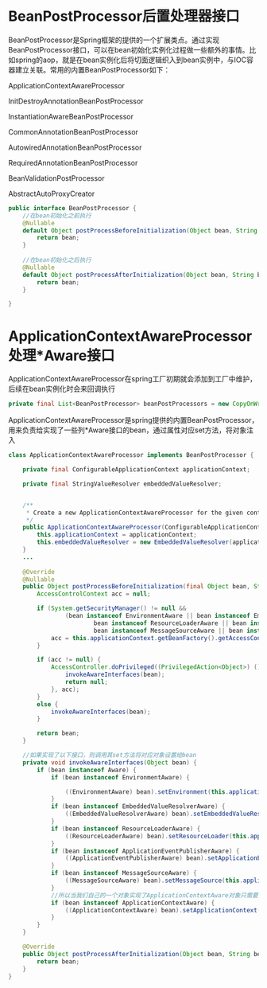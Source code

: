 # BeanPostProcessor后置处理器接口

BeanPostProcessor是Spring框架的提供的一个扩展类点。通过实现BeanPostProcessor接口，可以在bean初始化实例化过程做一些额外的事情。比如spring的aop，就是在bean实例化后将切面逻辑织入到bean实例中，与IOC容器建立关联。常用的内置BeanPostProcessor如下：

ApplicationContextAwareProcessor

InitDestroyAnnotationBeanPostProcessor

InstantiationAwareBeanPostProcessor

CommonAnnotationBeanPostProcessor

AutowiredAnnotationBeanPostProcessor

RequiredAnnotationBeanPostProcessor

BeanValidationPostProcessor

AbstractAutoProxyCreator



```java
public interface BeanPostProcessor {
    //在bean初始化之前执行
    @Nullable
	default Object postProcessBeforeInitialization(Object bean, String beanName) throws BeansException {
		return bean;
	}
    
    //在bean初始化之后执行
    @Nullable
	default Object postProcessAfterInitialization(Object bean, String beanName) throws BeansException {
		return bean;
	}

}
```

# ApplicationContextAwareProcessor处理*Aware接口

ApplicationContextAwareProcessor在spring工厂初期就会添加到工厂中维护，后续在bean实例化时会来回调执行

```java
private final List<BeanPostProcessor> beanPostProcessors = new CopyOnWriteArrayList<>();
```

ApplicationContextAwareProcessor是spring提供的内置BeanPostProcessor，用来负责给实现了一些列*Aware接口的bean，通过属性对应set方法，将对象注入

```java
class ApplicationContextAwareProcessor implements BeanPostProcessor {

	private final ConfigurableApplicationContext applicationContext;

	private final StringValueResolver embeddedValueResolver;


	/**
	 * Create a new ApplicationContextAwareProcessor for the given context.
	 */
	public ApplicationContextAwareProcessor(ConfigurableApplicationContext applicationContext) {
		this.applicationContext = applicationContext;
		this.embeddedValueResolver = new EmbeddedValueResolver(applicationContext.getBeanFactory());
	}
    ...
        
    @Override
	@Nullable
	public Object postProcessBeforeInitialization(final Object bean, String beanName) throws BeansException {
		AccessControlContext acc = null;

		if (System.getSecurityManager() != null &&
				(bean instanceof EnvironmentAware || bean instanceof EmbeddedValueResolverAware ||
						bean instanceof ResourceLoaderAware || bean instanceof ApplicationEventPublisherAware ||
						bean instanceof MessageSourceAware || bean instanceof ApplicationContextAware)) {
			acc = this.applicationContext.getBeanFactory().getAccessControlContext();
		}

		if (acc != null) {
			AccessController.doPrivileged((PrivilegedAction<Object>) () -> {
				invokeAwareInterfaces(bean);
				return null;
			}, acc);
		}
		else {
			invokeAwareInterfaces(bean);
		}

		return bean;
	}

    //如果实现了以下接口，则调用其set方法将对应对象设置给bean
	private void invokeAwareInterfaces(Object bean) {
		if (bean instanceof Aware) {
			if (bean instanceof EnvironmentAware) {

				((EnvironmentAware) bean).setEnvironment(this.applicationContext.getEnvironment());
			}
			if (bean instanceof EmbeddedValueResolverAware) {
				((EmbeddedValueResolverAware) bean).setEmbeddedValueResolver(this.embeddedValueResolver);
			}
			if (bean instanceof ResourceLoaderAware) {
				((ResourceLoaderAware) bean).setResourceLoader(this.applicationContext);
			}
			if (bean instanceof ApplicationEventPublisherAware) {
				((ApplicationEventPublisherAware) bean).setApplicationEventPublisher(this.applicationContext);
			}
			if (bean instanceof MessageSourceAware) {
				((MessageSourceAware) bean).setMessageSource(this.applicationContext);
			}
			//所以当我们自己的一个对象实现了ApplicationContextAware对象只需要提供setter就能得到applicationContext对象
			if (bean instanceof ApplicationContextAware) {
				((ApplicationContextAware) bean).setApplicationContext(this.applicationContext);
			}
		}
	}

	@Override
	public Object postProcessAfterInitialization(Object bean, String beanName) {
		return bean;
	}
}
```

